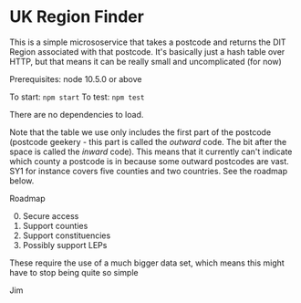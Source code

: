 # UK Region Finder

This is a simple micrososervice that takes a postcode and returns the DIT Region associated with that postcode. 
It's basically just a hash table over HTTP, but that means it can be really small and uncomplicated (for now)

Prerequisites: node 10.5.0 or above

To start: `npm start`
To test: `npm test`

There are no dependencies to load. 

Note that the table we use only includes the first part of the postcode (postcode geekery - this part is called the _outward_ code. The bit after the space is called the _inward_ code). This means that it currently can't indicate which county a postcode is in because some outward postcodes are vast. SY1 for instance covers five counties and two countries. See the roadmap below.

Roadmap

0. Secure access
1. Support counties
2. Support constituencies
3. Possibly support LEPs

These require the use of a much bigger data set, which means this might have to stop being quite so simple

Jim

